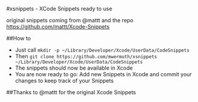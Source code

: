 #xsnippets - XCode Snippets ready to use

original snippets coming from @mattt and the repo https://github.com/mattt/Xcode-Snippets

##How to

- Just call ```mkdir -p ~/Library/Developer/Xcode/UserData/CodeSnippets```
- Then ```git clone https://github.com/mwermuth/xsnippets ~/Library/Developer/Xcode/UserData/CodeSnippets```
- The snippets should now be available in Xcode
- You are now ready to go: Add new Snippets in Xcode and commit your changes to keep track of your Snippets


##Thanks to
@mattt for the original Xcode Snippets
